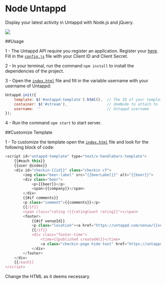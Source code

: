 Node Untappd
=================

Display your latest activity in Untappd with Node.js and jQuery.

![](https://raw.github.com/pinceladasdaweb/Node-Untappd/master/screenshot.png)

##Usage

1 - The Untappd API require you register an application. Register your [here](https://untappd.com/api/register?register=new). Fill in the [`config.js`](config.js) file with your Client ID and Client Secret.

2 - In your terminal, run the command `npm install` to install the dependencies of the project.

3 - Open the [`index.html`](views/index.html) file and fill in the variable username with your username of Untappd:

```javascript
Untappd.init({
    template: $('#untappd-template').html(),  // The ID of your template
    container: $('#stream'),                  // domNode to attach to
    username: ''                              // Untappd username
});
```

4 - Run the command `npm start` to start server.

##Customize Template

1 - To customize the template open the [`index.html`](views/index.html) file and look for the following block of code:

```javascript
<script id="untappd-template" type="text/x-handlebars-template">
    {{#each this}}
    {{user @index}}
    <div id="checkin-{{id}}" class="checkin cf">
        <img class="beer-label" src="{{beerLabel}}" alt="{{beer}}">
        <div class="beer">
            <p>{{beer}}</p>
            <span>{{company}}</span>
        </div>
        {{#if comments}}
        <p class="comment">{{comments}}</p>
        {{/if}}
        <span class="rating r{{ratingCount rating}}"></span>
        <footer>
            {{#if venueId}}
            <p class="location"><a href="https://untappd.com/venue/{{venueId}}" title="{{venueName}}">{{venueName}}</a></p>
            {{/if}}
            <div class="footer-time">
                <time>{{published createdAt}}</time>
                <a class="checkin-page hide-text" href="https://untappd.com/user/{{username}}/checkin/{{id}}" title="Checkin Page">Checkin Page</a>
            </div>
        </footer>
    </div>
    {{/each}}
</script>
```

Change the HTML as it deems necessary.